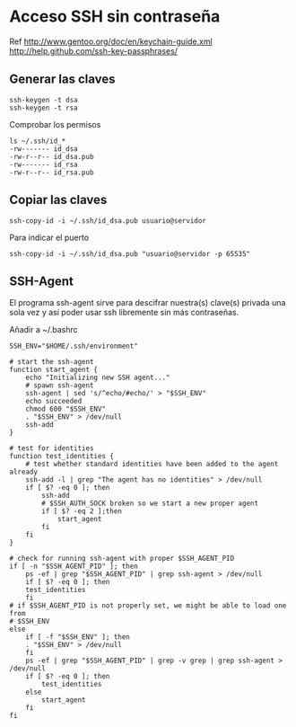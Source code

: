 # Acceso SSH sin contraseña

Ref <http://www.gentoo.org/doc/en/keychain-guide.xml> <http://help.github.com/ssh-key-passphrases/>

## Generar las claves

	ssh-keygen -t dsa
	ssh-keygen -t rsa

Comprobar los permisos

	ls ~/.ssh/id_*
	-rw------- id_dsa
	-rw-r--r-- id_dsa.pub
	-rw------- id_rsa
	-rw-r--r-- id_rsa.pub

## Copiar las claves

	ssh-copy-id -i ~/.ssh/id_dsa.pub usuario@servidor

Para indicar el puerto

	ssh-copy-id -i ~/.ssh/id_dsa.pub "usuario@servidor -p 65535"

## SSH-Agent

El programa ssh-agent sirve para descifrar nuestra(s) clave(s) privada una sola vez y así poder usar ssh libremente sin más contraseñas.

Añadir a ~/.bashrc

	SSH_ENV="$HOME/.ssh/environment"

	# start the ssh-agent
	function start_agent {
		echo "Initializing new SSH agent..."
		# spawn ssh-agent
		ssh-agent | sed 's/^echo/#echo/' > "$SSH_ENV"
		echo succeeded
		chmod 600 "$SSH_ENV"
		. "$SSH_ENV" > /dev/null
		ssh-add
	}

	# test for identities
	function test_identities {
		# test whether standard identities have been added to the agent already
		ssh-add -l | grep "The agent has no identities" > /dev/null
		if [ $? -eq 0 ]; then
			ssh-add
			# $SSH_AUTH_SOCK broken so we start a new proper agent
			if [ $? -eq 2 ];then
				start_agent
			fi
		fi
	}

	# check for running ssh-agent with proper $SSH_AGENT_PID
	if [ -n "$SSH_AGENT_PID" ]; then
		ps -ef | grep "$SSH_AGENT_PID" | grep ssh-agent > /dev/null
		if [ $? -eq 0 ]; then
		test_identities
		fi
	# if $SSH_AGENT_PID is not properly set, we might be able to load one from
	# $SSH_ENV
	else
		if [ -f "$SSH_ENV" ]; then
		. "$SSH_ENV" > /dev/null
		fi
		ps -ef | grep "$SSH_AGENT_PID" | grep -v grep | grep ssh-agent > /dev/null
		if [ $? -eq 0 ]; then
			test_identities
		else
			start_agent
		fi
	fi
